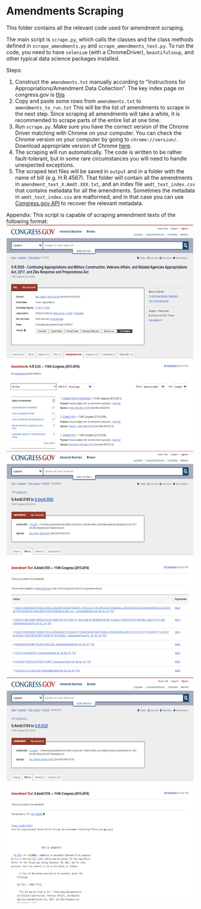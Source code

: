 # Amendments Scraping
This folder contains all the relevant code used for amendment scraping. 

The main script is `scrape.py`, which calls the classes and the class methods defined in `scrape_amendments.py` and `scrape_amendments_text.py`. To run the code, you need to have `selenium` (with a ChromeDriver), `beautifulsoup`, and other typical data science packages installed. 

Steps:
1. Construct the `amendments.txt` manually according to "Instructions for Appropriations/Amendment Data Collection". The key index page on congress.gov is [this](https://crsreports.congress.gov/AppropriationsStatusTable)
2. Copy and paste some rows from `amendments.txt` to `amendments_to_run.txt` This will be the list of amendments to scrape in the next step. Since scraping all amendments will take a while, it is recommended to scrape parts of the entire list at one time. 
3. Run `scrape.py`. Make sure you have the correct version of the Chrome Driver matching with Chrome on your computer. You can check the Chrome version on your computer by going to `chrome://version/`. Download appropriate version of Chrome [here](https://chromedriver.chromium.org/downloads). 
4. The scraping will run automatically. The code is written to be rather fault-tolerant, but in some rare circumstances you will need to handle unexpected exceptions. 
5. The scraped text files will be saved in `output` and in a folder with the name of bill (e.g. H.R.4567). That folder will contain all the amendments in `amendment_text_X.Amdt.XXX.txt`, and an index file `amdt_text_index.csv` that contains metadata for all the amendments. Sometimes the metadata in `amdt_text_index.csv` are malformed, and in that case you can use [Congress.gov API](https://api.congress.gov/) to recover the relevant metadata. 

Appendix:
This script is capable of scraping amendment texts of the following format:
<img src="assets/screenshot-bill.png" alt="Bill" width="500" height="600"> <br>
<img src="assets/screenshot-amdt-1.png" alt="Amendment Type 1" width="500" height="600"> <br>
<img src="assets/screenshot-amdt-2.png" alt="Amendment Type 2" width="500" height="600"> <br>
